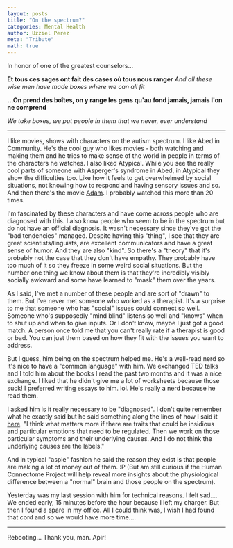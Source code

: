 ```yaml
---
layout: posts
title: "On the spectrum?"
categories: Mental Health
author: Uzziel Perez
meta: "Tribute"
math: true
---
```


In honor of one of the greatest counselors...


**Et tous ces sages ont fait des cases où tous nous ranger**
*And all these wise men have made boxes where we can all fit*

**...On prend des boîtes, on y range les gens qu'au fond jamais, jamais l'on ne comprend**

*We take boxes, we put people in them that we never, ever understand*


-----

I like movies, shows with characters on the autism spectrum. I like Abed in Community. He's the cool guy who likes movies - both watching  and making them and he tries to make sense of the world in people in terms of the characters he watches. I also liked Atypical. While you see the really cool parts of someone with Asperger's syndrome in Abed, in Atypical they show the difficulties too. Like how it feels to get overwhelmed by social situations, not knowing how to respond and having sensory issues and so. And then there's the movie [Adam](https://www.youtube.com/watch?v=92U6OnVZG3U). I probably watched this more than 20 times.

I'm fascinated by these characters and have come across people who are diagnosed with this. I also know people who seem to be in the spectrum but do not have an official diagnosis. It wasn't necessary since they've got the "bad tendencies" managed. Despite having this "thing", I see that they are great scientists/linguists, are excellent communicators and have a great sense of humor. And they are also "kind". So there's a "theory" that it's probably not the case that they don't have empathy. They probably have too much of it so they freeze in some weird social situations. But the number one thing we know about them is that they're incredibly visibly socially awkward and some have learned to "mask" them over the years.

As I said, I've met a number of these people and are sort of "drawn" to them. But I've never met someone who worked as a therapist. It's a surprise to me that someone who has "social" issues could connect so well. Someone who's supposedly "mind blind" listens so well and "knows" when to shut up and when to give inputs. Or I don't know, maybe I just got a good match. A person once told me that you can't really rate if a therapist is good or bad. You can just them based on how they fit with the issues you want to address.

But I guess, him being on the spectrum helped me. He's a well-read nerd so it's nice to have a "common language" with him. We exchanged TED talks and I told him about the books I read the past two months and it was a nice exchange. I liked that he didn't give me a lot of worksheets because those suck! I preferred writing essays to him. lol. He's really a nerd because he read them.

I asked him is it really necessary to be "diagnosed". I don't quite remember what he exactly said but he said something along the lines of how I said it [here](https://uzzielperez.github.io/life/2019/12/08/On-being-self-aware.html). "I think what matters more if there are traits that could be insidious and particular emotions that need to be regulated. Then we work on those particular symptoms and their underlying causes. And I do not think the underlying causes are the labels."

And in typical "aspie" fashion he said the reason they exist is that people are making a lot of money out of them. :P (But am still curious if the Human Connectome Project will help reveal more insights about the physiological difference between a "normal" brain and those people on the spectrum).

Yesterday was my last session with him for technical reasons. I felt sad.... We ended early, 15 minutes before the hour because I left my charger. But then I found a spare in my office. All I could think was, I wish I had found that cord and so we would have more time....

-----

Rebooting... Thank you, man. Apir!
